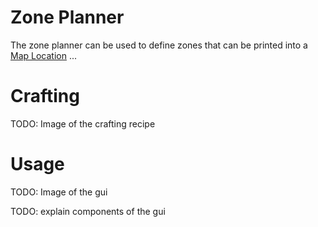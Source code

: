 # Zone Planner

The zone planner can be used to define zones that can be printed into a [Map Location](/Core/Map_Location.md) ...

# Crafting

TODO: Image of the crafting recipe

# Usage

TODO: Image of the gui

TODO: explain components of the gui

